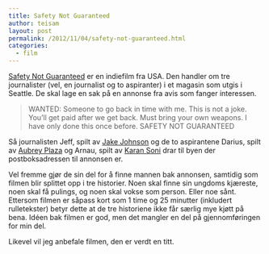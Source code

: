 ```yaml
---
title: Safety Not Guaranteed
author: teisam
layout: post
permalink: /2012/11/04/safety-not-guaranteed.html
categories:
  - film
---
```

[Safety Not Guaranteed][1] er en indiefilm fra USA. Den handler om tre journalister (vel, en journalist og to aspiranter) i et magasin som utgis i Seattle. De skal lage en sak på en annonse fra avis som fanger interessen.

> WANTED: Someone to go back in time with me. This is not a joke. You&#8217;ll get paid after we get back. Must bring your own weapons. I have only done this once before. SAFETY NOT GUARANTEED 

Så journalisten Jeff, spilt av [Jake Johnson][2] og de to aspirantene Darius, spilt av [Aubrey Plaza][3] og Arnau, spilt av [Karan Soni][4] drar til byen der postboksadressen til annonsen er.

Vel fremme gjør de sin del for å finne mannen bak annonsen, samtidig som filmen blir splittet opp i tre historier. Noen skal finne sin ungdoms kjæreste, noen skal få pulings, og noen skal vokse som person. Eller noe sånt. Ettersom filmen er såpass kort som 1 time og 25 minutter (inkludert rulletekster) betyr dette at de tre historiene ikke får særlig mye kjøtt på bena. Idéen bak filmen er god, men det mangler en del på gjennomføringen for min del.

Likevel vil jeg anbefale filmen, den er verdt en titt.

 [1]: http://www.imdb.com/title/tt1862079/
 [2]: http://www.imdb.com/name/nm2159926/
 [3]: http://www.imdb.com/name/nm2201555/
 [4]: http://www.imdb.com/name/nm4175221/